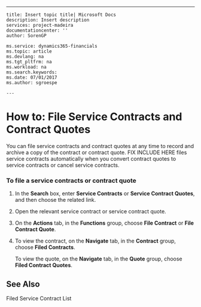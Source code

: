 ---
    title: Insert topic title| Microsoft Docs
    description: Insert description
    services: project-madeira
    documentationcenter: ''
    author: SorenGP

    ms.service: dynamics365-financials
    ms.topic: article
    ms.devlang: na
    ms.tgt_pltfrm: na
    ms.workload: na
    ms.search.keywords:
    ms.date: 07/01/2017
    ms.author: sgroespe

    ---
# How to: File Service Contracts and Contract Quotes
You can file service contracts and contract quotes at any time to record and archive a copy of the contract or contract quote. FIX INCLUDE HERE<!--[!INCLUDE[navnow](../ApplicationDesign/includes/navnow_md.md)] --> files service contracts automatically when you convert contract quotes to service contracts or cancel service contracts.  
  
### To file a service contracts or contract quote  
  
1.  In the **Search** box, enter **Service Contracts** or **Service Contract Quotes**, and then choose the related link.  
  
2.  Open the relevant service contract or service contract quote.  
  
3.  On the **Actions** tab, in the **Functions** group, choose **File Contract** or **File Contract Quote**.  
  
4.  To view the contract, on the **Navigate** tab, in the **Contract** group, choose **Filed Contracts**.  
  
     To view the quote, on the **Navigate** tab, in the **Quote** group, choose **Filed Contract Quotes**.  
  
## See Also  
 Filed Service Contract List